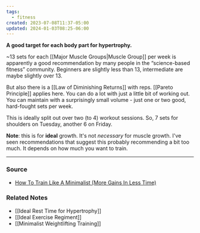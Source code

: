 ```yaml
---
tags:
  - fitness
created: 2023-07-08T11:37-05:00
updated: 2024-01-03T08:25-06:00
---
```

**A good target for each body part for hypertrophy.**

~13 sets for each [[Major Muscle Groups|Muscle Group]] per week is apparently a good recommendation by many people in the “science-based fitness” community. Beginners are slightly less than 13, intermediate are maybe slightly over 13. 

But also there is a [[Law of Diminishing Returns]] with reps. [[Pareto Principle]] applies here. You can do a lot with just a little bit of working out. You can maintain with a surprisingly small volume - just one or two good, hard-fought sets per week.

This is ideally split out over two (to 4) workout sessions. So, 7 sets for shoulders on Tuesday, another 6 on Friday. 

**Note**: this is for **ideal** growth. It's not *necessary* for muscle growth. I've seen recommendations that suggest this probably recommending a bit too much. It depends on how much you want to train. 

---

### Source
- [How To Train Like A Minimalist (More Gains In Less Time)](https://youtu.be/xc4OtzAnVMI)

### Related Notes
- [[Ideal Rest Time for Hypertrophy]] 
- [[Ideal Exercise Regiment]]
- [[Minimalist Weightlifting Training]]
